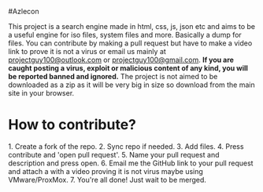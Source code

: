 #Azlecon

This project is a search engine made in html, css, js, json etc and aims to be a useful engine for iso files, system files and more. Basically a dump for files. You can contribute by making a pull request but have to make a video link to prove it is not a virus or email us mainly at projectguy100@outlook.com or projectguy100@gmail.com. **If you are caught posting a virus, exploit or malicious content of any kind, you will be reported banned and ignored.** The project is not aimed to be downloaded as a zip as it will be very big in size so download from the main site in your browser.

<h1>How to contribute?</h1>
1. Create a fork of the repo.
2. Sync repo if needed.
3. Add files.
4. Press contribute and 'open pull request'.
5. Name your pull request and description and press open.
6. Email me the GitHub link to your pull request and attach a with a video proving it is not virus maybe using VMware/ProxMox.
7. You're all done! Just wait to be merged.
